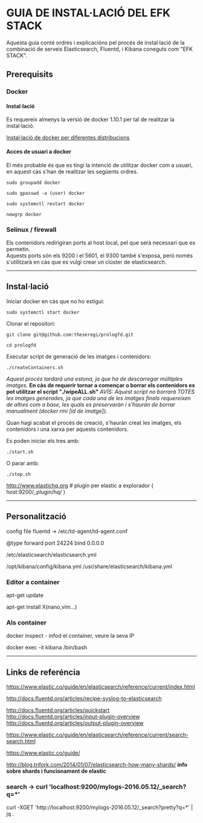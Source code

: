 # GUIA DE INSTAL·LACIÓ DEL EFK STACK

Aquesta guia conté ordres i explicacións pel procés de instal·lació de la combinació de serveis Elasticsearch, Fluentd, i Kibana coneguts com "EFK STACK".


## Prerequisits

### Docker

#### Instal·lació
Es requereix almenys la versió de docker 1.10.1 per tal de realitzar la instal·lació.

[Instal·lació de docker per diferentes distribucions](https://docs.docker.com/engine/installation/)

#### Acces de usuari a docker

El més probable és que es tingi la intenció de utilitzar docker com a usuari, en aquest càs s'han de realitzar les següents ordres.

```
sudo groupadd docker

sudo gpasswd -a (user) docker

sudo systemctl restart docker

newgrp docker
```

### Selinux / firewall

Els contenidors redirigiran ports al host local, pel que serà necessari que es permetin.  
Aquests ports són els 9200 i el 5601, el 9300 també s'exposa, però només s'utilitzarà en càs que es vulgi crear un clúster de elasticsearch.  
  
---

## Instal·lació

Iniciar docker en càs que no ho estigui:
```
sudo systemctl start docker
```

Clonar el repositori:
```
git clone git@github.com:theseregi/prologfd.git
```

```
cd prologfd
```

Executar script de generació de les imatges i contenidors:
```
./createContainers.sh
```
*Aquest procés tardarà una estona, ja que ha de descarregar múltiples imatges.*
**En càs de requerir tornar a començar o borrar els contenidors es pot utilitzar el script "./wipeALL.sh"**
*AVÍS: Aquest script no borrarà TOTES les imatges generades, ja que cada una de les imatges finals requereixen de altres com a base, les quals es preservaràn i s'hauràn de borrar manualment (docker rmi [id de imatge]).*

Quan hagi acabat el procés de creació, s'hauràn creat les imatges, els contenidors i una xarxa per aquests contenidors.

Es poden iniciar els tres amb:  
```
./start.sh
```
O parar amb:
```
./stop.sh
```

http://www.elastichq.org # plugin per elastic a explorador ( host:9200/_plugin/hq/ )

---

## Personalització


config file fluentd -> /etc/td-agent/td-agent.conf

<source>
  @type forward
  port 24224
  bind 0.0.0.0
</source>


/etc/elasticsearch/elasticsearch.yml

/opt/kibana/config/kibana.yml
/usr/share/elasticsearch/kibana.yml


### Editor a container

apt-get update

apt-get install X(nano,vim...)




### Als container

docker inspect <container> - infod el container, veure la seva IP

docker exec -it kibana /bin/bash


---

## Links de referéncia

https://www.elastic.co/guide/en/elasticsearch/reference/current/index.html

http://docs.fluentd.org/articles/recipe-syslog-to-elasticsearch

http://docs.fluentd.org/articles/quickstart
http://docs.fluentd.org/articles/input-plugin-overview
http://docs.fluentd.org/articles/output-plugin-overview

https://www.elastic.co/guide/en/elasticsearch/reference/current/search-search.html

https://www.elastic.co/guide/

http://blog.trifork.com/2014/01/07/elasticsearch-how-many-shards/ **info sobre shards i funcionament de elastic**



### search -> curl 'localhost:9200/mylogs-2016.05.12/_search?q=*'

curl -XGET 'http://localhost:9200/mylogs-2016.05.12/_search?pretty?q=*' | jq .




